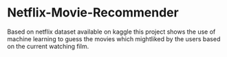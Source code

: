 # Netflix-Movie-Recommender
Based on netflix dataset available on kaggle this project shows the use of machine learning to guess the movies which mightliked by the users based on the current watching film.
